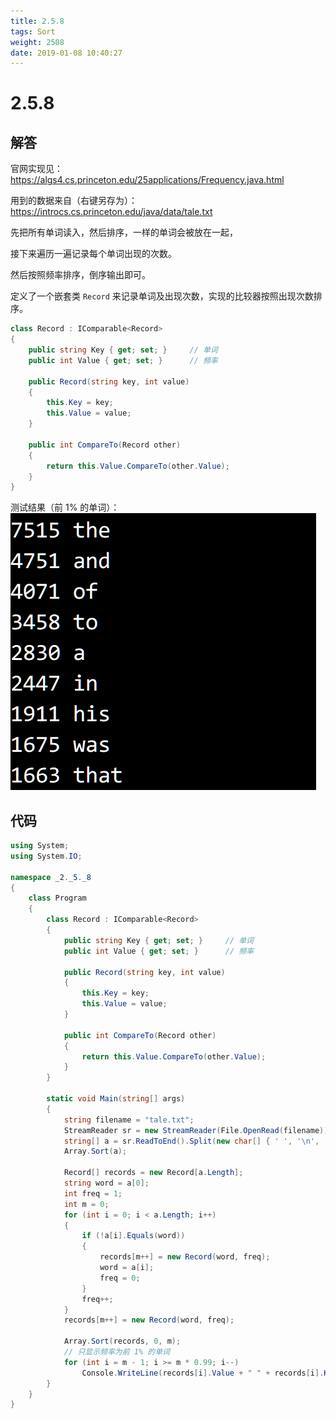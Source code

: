 ```yaml
---
title: 2.5.8
tags: Sort
weight: 2508
date: 2019-01-08 10:40:27
---
```


# 2.5.8


## 解答

官网实现见：https://algs4.cs.princeton.edu/25applications/Frequency.java.html

用到的数据来自（右键另存为）：https://introcs.cs.princeton.edu/java/data/tale.txt

先把所有单词读入，然后排序，一样的单词会被放在一起，

接下来遍历一遍记录每个单词出现的次数。

然后按照频率排序，倒序输出即可。

定义了一个嵌套类 `Record` 来记录单词及出现次数，实现的比较器按照出现次数排序。

```csharp
class Record : IComparable<Record>
{
    public string Key { get; set; }     // 单词
    public int Value { get; set; }      // 频率

    public Record(string key, int value)
    {
        this.Key = key;
        this.Value = value;
    }

    public int CompareTo(Record other)
    {
        return this.Value.CompareTo(other.Value);
    }
}
```

测试结果（前 1% 的单词）：
![](/resources/2-5-8/1.png)


## 代码

```csharp
using System;
using System.IO;

namespace _2._5._8
{
    class Program
    {
        class Record : IComparable<Record>
        {
            public string Key { get; set; }     // 单词
            public int Value { get; set; }      // 频率

            public Record(string key, int value)
            {
                this.Key = key;
                this.Value = value;
            }

            public int CompareTo(Record other)
            {
                return this.Value.CompareTo(other.Value);
            }
        }

        static void Main(string[] args)
        {
            string filename = "tale.txt";
            StreamReader sr = new StreamReader(File.OpenRead(filename));
            string[] a = sr.ReadToEnd().Split(new char[] { ' ', '\n', '\r' }, StringSplitOptions.RemoveEmptyEntries);
            Array.Sort(a);

            Record[] records = new Record[a.Length];
            string word = a[0];
            int freq = 1;
            int m = 0;
            for (int i = 0; i < a.Length; i++)
            {
                if (!a[i].Equals(word))
                {
                    records[m++] = new Record(word, freq);
                    word = a[i];
                    freq = 0;
                }
                freq++;
            }
            records[m++] = new Record(word, freq);

            Array.Sort(records, 0, m);
            // 只显示频率为前 1% 的单词
            for (int i = m - 1; i >= m * 0.99; i--)
                Console.WriteLine(records[i].Value + " " + records[i].Key);
        }
    }
}
```
